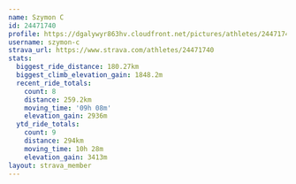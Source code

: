 ```yaml
---
name: Szymon C
id: 24471740
profile: https://dgalywyr863hv.cloudfront.net/pictures/athletes/24471740/7213253/3/large.jpg
username: szymon-c
strava_url: https://www.strava.com/athletes/24471740
stats:
  biggest_ride_distance: 180.27km
  biggest_climb_elevation_gain: 1848.2m
  recent_ride_totals:
    count: 8
    distance: 259.2km
    moving_time: '09h 08m'
    elevation_gain: 2936m
  ytd_ride_totals:
    count: 9
    distance: 294km
    moving_time: 10h 28m
    elevation_gain: 3413m
layout: strava_member
--- 
```

